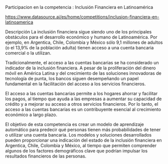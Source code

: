 Participacion en la competencia : Inclusión Financiera en Latinoamérica

https://www.datasource.ai/es/home/competitions/inclusion-financiera-en-latinoamerica



Descripción
La inclusión financiera sigue siendo uno de los principales obstáculos para el desarrollo económico y humano de Latinoamérica. Por ejemplo, en Argentica, Chile, Colombia y México sólo 9,1 millones de adultos (o el 13,9% de la población adulta) tienen acceso a una cuenta bancaria comercial o la utilizan.

Tradicionalmente, el acceso a las cuentas bancarias se ha considerado un indicador de la inclusión financiera. A pesar de la proliferación del dinero móvil en América Latina y del crecimiento de las soluciones innovadoras de tecnología de punta, los bancos siguen desempeñando un papel fundamental en la facilitación del acceso a los servicios financieros. 

El acceso a las cuentas bancarias permite a los hogares ahorrar y facilitar los pagos, al tiempo que ayuda a las empresas a aumentar su capacidad de crédito y a mejorar su acceso a otros servicios financieros. Por lo tanto, el acceso a las cuentas bancarias es un contribuyente esencial al crecimiento económico a largo plazo.

El objetivo de esta competencia es crear un modelo de aprendizaje automático para predecir qué personas tienen más probabilidades de tener o utilizar una cuenta bancaria. Los modelos y soluciones desarrollados pueden proporcionar una indicación del estado de la inclusión financiera en Argentica, Chile, Colombia y México, al tiempo que permiten comprender algunos de los factores demográficos clave que podrían impulsar los resultados financieros de las personas.
